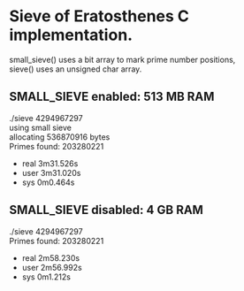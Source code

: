 Sieve of Eratosthenes C implementation.
=======================================

small_sieve() uses a bit array to mark prime number positions,  
sieve() uses an unsigned char array.


SMALL_SIEVE enabled: 513 MB RAM  
-------------------------------
./sieve 4294967297  
using small sieve  
allocating 536870916 bytes  
Primes found: 203280221  

  * real	3m31.526s
  * user	3m31.020s
  * sys	    0m0.464s


SMALL_SIEVE disabled: 4 GB RAM
------------------------------
./sieve 4294967297  
Primes found: 203280221  

  * real	2m58.230s
  * user	2m56.992s
  * sys	   0m1.212s
